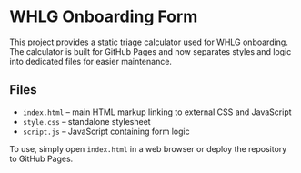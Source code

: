 # WHLG Onboarding Form

This project provides a static triage calculator used for WHLG onboarding. The calculator is built for GitHub Pages and now separates styles and logic into dedicated files for easier maintenance.

## Files

- `index.html` – main HTML markup linking to external CSS and JavaScript
- `style.css` – standalone stylesheet
- `script.js` – JavaScript containing form logic

To use, simply open `index.html` in a web browser or deploy the repository to GitHub Pages.
